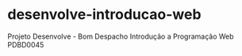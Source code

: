 # desenvolve-introducao-web
Projeto Desenvolve - Bom Despacho
Introdução a Programação Web
PDBD0045
